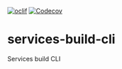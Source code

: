 [![oclif](https://img.shields.io/badge/cli-oclif-brightgreen.svg)](https://oclif.io)
[![Codecov](https://codecov.io/gh/LabShare/services-build-cli/branch/master/graph/badge.svg)](https://codecov.io/gh/LabShare/services-build-cli)

# services-build-cli

Services build CLI